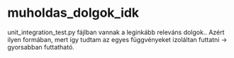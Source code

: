 # muholdas_dolgok_idk

unit_integration_test.py fájlban vannak a leginkább releváns dolgok.. Azért ilyen formában, mert így tudtam az egyes függvényeket izoláltan futtatni -> gyorsabban futtatható.
